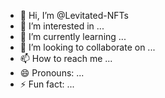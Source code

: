 - 👋 Hi, I’m @Levitated-NFTs
- 👀 I’m interested in ...
- 🌱 I’m currently learning ...
- 💞️ I’m looking to collaborate on ...
- 📫 How to reach me ...
- 😄 Pronouns: ...
- ⚡ Fun fact: ...

<!---
Levitated-NFTs/Levitated-NFTs is a ✨ special ✨ repository because its `README.md` (this file) appears on your GitHub profile.
You can click the Preview link to take a look at your changes.
--->
